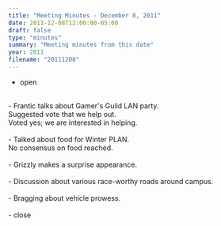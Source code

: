 ```yaml
---
title: "Meeting Minutes - December 8, 2011"
date: 2011-12-08T12:00:00-05:00
draft: false
type: "minutes"
summary: "Meeting minutes from this date"
year: 2011
filename: "20111208"
---
```


- open<br />
<br />
- Frantic talks about Gamer's Guild LAN party.<br />
  Suggested vote that we help out.<br />
  Voted yes; we are interested in helping.<br />
<br />
- Talked about food for Winter PLAN.<br />
  No consensus on food reached.<br />
<br />
- Grizzly makes a surprise appearance.<br />
<br />
- Discussion about various race-worthy roads around campus.<br />
<br />
- Bragging about vehicle prowess.<br />
<br />
- close
